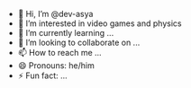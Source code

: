- 👋 Hi, I’m @dev-asya
- 👀 I’m interested in video games and physics
- 🌱 I’m currently learning ...
- 💞️ I’m looking to collaborate on ...
- 📫 How to reach me ...
- 😄 Pronouns: he/him
- ⚡ Fun fact: ...

<!---
dev-asya/dev-asya is a ✨ special ✨ repository because its `README.md` (this file) appears on your GitHub profile.
You can click the Preview link to take a look at your changes.
--->
